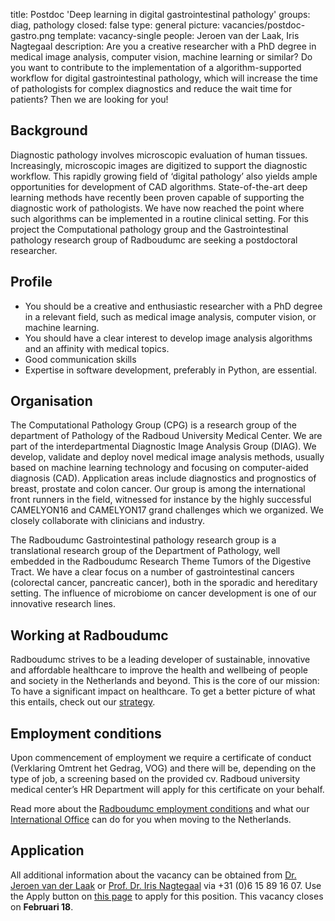 title: Postdoc 'Deep learning in digital gastrointestinal pathology'
groups: diag, pathology
closed: false
type: general
picture: vacancies/postdoc-gastro.png
template: vacancy-single
people: Jeroen van der Laak, Iris Nagtegaal
description: Are you a creative researcher with a PhD degree in medical image analysis, computer vision, machine learning or similar? Do you want to contribute to the implementation of a algorithm-supported workflow for digital gastrointestinal pathology, which will increase the time of pathologists for complex diagnostics and reduce the wait time for patients? Then we are looking for you!

## Background

Diagnostic pathology involves microscopic evaluation of human tissues. Increasingly, microscopic images are digitized to support the diagnostic workflow. This rapidly growing field of ‘digital pathology’ also yields ample opportunities for development of CAD algorithms. State-of-the-art deep learning methods have recently been proven capable of supporting the diagnostic work of pathologists. We have now reached the point where such algorithms can be implemented in a routine clinical setting. For this project the Computational pathology group and the Gastrointestinal pathology research group of Radboudumc are seeking a postdoctoral researcher.

## Profile

* You should be a creative and enthusiastic researcher with a PhD degree in a relevant field, such as medical image analysis, computer vision, or machine learning.
* You should have a clear interest to develop image analysis algorithms and an affinity with medical topics.
* Good communication skills
* Expertise in software development, preferably in Python, are essential.


## Organisation

The Computational Pathology Group (CPG) is a research group of the department of Pathology of the Radboud University Medical Center.  We are part of the interdepartmental Diagnostic Image Analysis Group (DIAG). We develop, validate and deploy novel medical image analysis methods, usually based on machine learning technology and focusing on computer-aided diagnosis (CAD). Application areas include diagnostics and prognostics of breast, prostate and colon cancer. Our group is among the international front runners in the field, witnessed for instance by the highly successful CAMELYON16 and CAMELYON17 grand challenges which we organized. We closely collaborate with clinicians and industry.

The Radboudumc Gastrointestinal pathology research group is a translational research  group of the Department of Pathology, well embedded in the Radboudumc Research Theme Tumors of the Digestive Tract. We have a clear focus on a number of gastrointestinal cancers (colorectal cancer, pancreatic cancer), both in the sporadic and hereditary setting. The influence of microbiome on cancer development is one of our innovative research lines.

## Working at Radboudumc

Radboudumc strives to be a leading developer of sustainable, innovative and affordable healthcare to improve the health and wellbeing of people and society in the Netherlands and beyond. This is the core of our mission: To have a significant impact on healthcare. To get a better picture of what this entails, check out our [strategy](https://www.radboudumc.nl/en/about-radboudumc/our-strategy).

## Employment conditions

Upon commencement of employment we require a certificate of conduct (Verklaring Omtrent het Gedrag, VOG) and there will be, depending on the type of job, a screening based on the provided cv. Radboud university medical center’s HR Department will apply for this certificate on your behalf.

Read more about the [Radboudumc employment conditions](https://www.radboudumc.nl/en/working-at/terms-and-conditions) and what our [International Office](https://www.radboudumc.nl/en/working-at/international-office) can do for you when moving to the Netherlands.


## Application

All additional information about the vacancy can be obtained from [Dr. Jeroen van der Laak](mailto:jeroen.vanderlaak@radboudumc.nl) or [Prof. Dr. Iris Nagtegaal](mailto:iris.nagtegaal@radboudumc.nl) via +31 (0)6 15 89 16 07. Use the Apply button on [this page](https://www.radboudumc.nl/en/vacancies/78681-postdoc-deep-learning-in-digital-gastrointestinal-pathology) to apply for this position. This vacancy closes on **Februari 18**.
